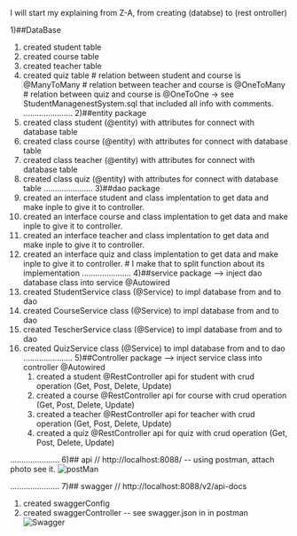 I will start my explaining from Z-A, from creating (databse) to (rest ontroller)

1)##DataBase 
   1) created student table
   2) created course table
   3) created teacher table
   4) created quiz table
     # relation between student and course is @ManyToMany 
     # relation between teacher and course is @OneToMany 
     # relation between quiz and course is @OneToOne
-> see StudentManagenestSystem.sql that included all info with comments.
......................
2)##entity package
   1) created class student (@entity) with attributes for connect with database table
   2) created class course (@entity) with attributes for connect with database table
   3) created class teacher (@entity) with attributes for connect with database table
   4) created class quiz (@entity) with attributes for connect with database table 
......................
3)##dao package
  1) created an interface student and class implentation to get data and make inple to give it to controller.
  2) created an interface course and class implentation to get data and make inple to give it to controller.
  3) created an interface teacher and class implentation to get data and make inple to give it to controller.
  4) created an interface quiz and class implentation to get data and make inple to give it to controller.
    # I make that to split function about its implementation
......................
4)##service package
   --> inject dao database class into service @Autowired
  1) created StudentService class (@Service) to impl database from and to dao
  2) created CourseService class (@Service) to impl database from and to dao
  3) created TescherService class (@Service) to impl database from and to dao
  4) created QuizService class (@Service) to impl database from and to dao 
......................
5)##Controller package
  --> inject service class into controller @Autowired
     1) created a student @RestController api for student with crud operation (Get, Post, Delete, Update)
     2) created a course @RestController api for course with crud operation (Get, Post, Delete, Update)
     3) created a teacher @RestController api for teacher with crud operation (Get, Post, Delete, Update)
     4) created a quiz @RestController api for quiz with crud operation (Get, Post, Delete, Update)
     
......................
6)## api 
   // http://localhost:8088/
  -- using postman, attach photo see it.
  ![postMan](https://github.com/Deepoo2000/AnyWareSoftWare-Task/assets/104589126/b7c8dd99-4639-420b-9edc-b550819d5a42)

......................
7)## swagger
  // http://localhost:8088/v2/api-docs
  1) created swaggerConfig
  2) created swaggerController
-- see swagger.json in in postman
![Swagger](https://github.com/Deepoo2000/AnyWareSoftWare-Task/assets/104589126/982a73a3-f3aa-4b06-a75f-ac5b97985fd8)

